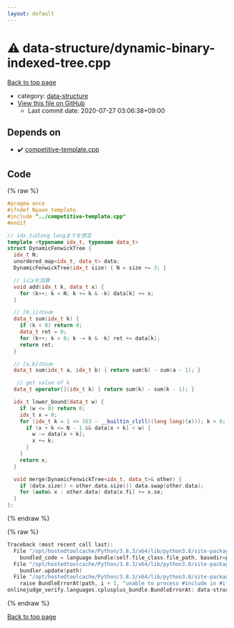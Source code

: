 ```yaml
---
layout: default
---
```


<!-- mathjax config similar to math.stackexchange -->
<script type="text/javascript" async
  src="https://cdnjs.cloudflare.com/ajax/libs/mathjax/2.7.5/MathJax.js?config=TeX-MML-AM_CHTML">
</script>
<script type="text/x-mathjax-config">
  MathJax.Hub.Config({
    TeX: { equationNumbers: { autoNumber: "AMS" }},
    tex2jax: {
      inlineMath: [ ['$','$'] ],
      processEscapes: true
    },
    "HTML-CSS": { matchFontHeight: false },
    displayAlign: "left",
    displayIndent: "2em"
  });
</script>

<script type="text/javascript" src="https://cdnjs.cloudflare.com/ajax/libs/jquery/3.4.1/jquery.min.js"></script>
<script src="https://cdn.jsdelivr.net/npm/jquery-balloon-js@1.1.2/jquery.balloon.min.js" integrity="sha256-ZEYs9VrgAeNuPvs15E39OsyOJaIkXEEt10fzxJ20+2I=" crossorigin="anonymous"></script>
<script type="text/javascript" src="../../assets/js/copy-button.js"></script>
<link rel="stylesheet" href="../../assets/css/copy-button.css" />


# :warning: data-structure/dynamic-binary-indexed-tree.cpp

<a href="../../index.html">Back to top page</a>

* category: <a href="../../index.html#36397fe12f935090ad150c6ce0c258d4">data-structure</a>
* <a href="{{ site.github.repository_url }}/blob/master/data-structure/dynamic-binary-indexed-tree.cpp">View this file on GitHub</a>
    - Last commit date: 2020-07-27 03:06:38+09:00




## Depends on

* :heavy_check_mark: <a href="../competitive-template.cpp.html">competitive-template.cpp</a>


## Code

<a id="unbundled"></a>
{% raw %}
```cpp
#pragma once
#ifndef Nyaan_template
#include "../competitive-template.cpp"
#endif

// idx_tはlong longまでを想定
template <typename idx_t, typename data_t>
struct DynamicFenwickTree {
  idx_t N;
  unordered_map<idx_t, data_t> data;
  DynamicFenwickTree(idx_t size) { N = size += 3; }

  // iにxを加算
  void add(idx_t k, data_t x) {
    for (k++; k < N; k += k & -k) data[k] += x;
  }

  // [0,i]のsum
  data_t sum(idx_t k) {
    if (k < 0) return 0;
    data_t ret = 0;
    for (k++; k > 0; k -= k & -k) ret += data[k];
    return ret;
  }

  // [a,b]のsum
  data_t sum(idx_t a, idx_t b) { return sum(b) - sum(a - 1); }

   // get value of k
  data_t operator[](idx_t k) { return sum(k) - sum(k - 1); }

  idx_t lower_bound(data_t w) {
    if (w <= 0) return 0;
    idx_t x = 0;
    for (idx_t k = 1 << (63 - __builtin_clzll((long long)(x))); k > 0; k /= 2) {
      if (x + k <= N - 1 && data[x + k] < w) {
        w -= data[x + k];
        x += k;
      }
    }
    return x;
  }

  void merge(DynamicFenwickTree<idx_t, data_t>& other) {
    if (data.size() < other.data.size()) data.swap(other.data);
    for (auto& x : other.data) data[x.fi] += x.se;
  }
};

```
{% endraw %}

<a id="bundled"></a>
{% raw %}
```cpp
Traceback (most recent call last):
  File "/opt/hostedtoolcache/Python/3.8.3/x64/lib/python3.8/site-packages/onlinejudge_verify/docs.py", line 349, in write_contents
    bundled_code = language.bundle(self.file_class.file_path, basedir=pathlib.Path.cwd())
  File "/opt/hostedtoolcache/Python/3.8.3/x64/lib/python3.8/site-packages/onlinejudge_verify/languages/cplusplus.py", line 185, in bundle
    bundler.update(path)
  File "/opt/hostedtoolcache/Python/3.8.3/x64/lib/python3.8/site-packages/onlinejudge_verify/languages/cplusplus_bundle.py", line 306, in update
    raise BundleErrorAt(path, i + 1, "unable to process #include in #if / #ifdef / #ifndef other than include guards")
onlinejudge_verify.languages.cplusplus_bundle.BundleErrorAt: data-structure/dynamic-binary-indexed-tree.cpp: line 3: unable to process #include in #if / #ifdef / #ifndef other than include guards

```
{% endraw %}

<a href="../../index.html">Back to top page</a>


